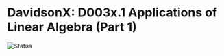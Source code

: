 # DavidsonX: D003x.1 Applications of Linear Algebra (Part 1)

<img alt="Status" src="https://cdn.rawgit.com/rogergranada/MOOCs/master/_utils/inprogress.svg">
